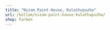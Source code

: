 ```yaml
---
title: "Nizam Paint House, Kulathupuzha"
url: /kollam/nizam-paint-house-kulathupuzha/
shop: Farben
---
```

